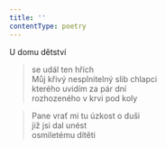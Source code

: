 ```yaml
---
title: ''
contentType: poetry
---
```


U domu dětství

> se udál ten hřích  
> Můj křivý nesplnitelný slib chlapci  
> kterého uvidím za pár dní  
> rozhozeného v krvi pod koly

> Pane vrať mi tu úzkost o duši  
> již jsi dal unést  
> osmiletému dítěti
